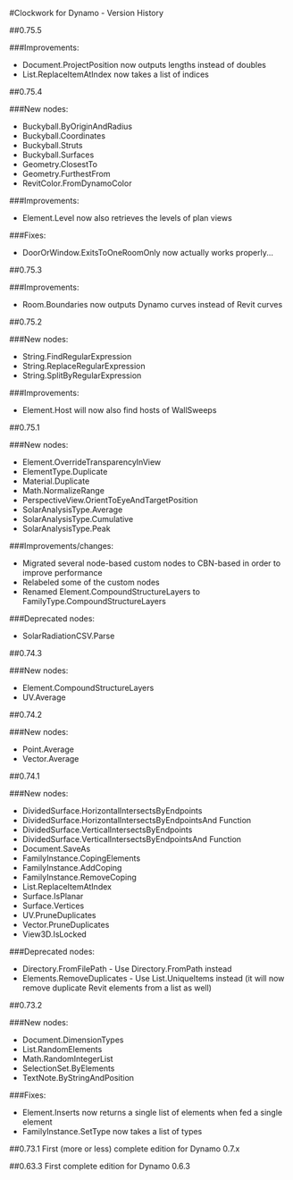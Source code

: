 #Clockwork for Dynamo - Version History

##0.75.5

###Improvements:
- Document.ProjectPosition now outputs lengths instead of doubles
- List.ReplaceItemAtIndex now takes a list of indices

##0.75.4

###New nodes:
- Buckyball.ByOriginAndRadius
- Buckyball.Coordinates
- Buckyball.Struts
- Buckyball.Surfaces
- Geometry.ClosestTo
- Geometry.FurthestFrom
- RevitColor.FromDynamoColor

###Improvements:
- Element.Level now also retrieves the levels of plan views

###Fixes:
- DoorOrWindow.ExitsToOneRoomOnly now actually works properly...

##0.75.3

###Improvements:
- Room.Boundaries now outputs Dynamo curves instead of Revit curves

##0.75.2

###New nodes:
- String.FindRegularExpression
- String.ReplaceRegularExpression
- String.SplitByRegularExpression

###Improvements:
- Element.Host will now also find hosts of WallSweeps

##0.75.1

###New nodes:
- Element.OverrideTransparencyInView
- ElementType.Duplicate
- Material.Duplicate
- Math.NormalizeRange
- PerspectiveView.OrientToEyeAndTargetPosition
- SolarAnalysisType.Average
- SolarAnalysisType.Cumulative
- SolarAnalysisType.Peak

###Improvements/changes:
- Migrated several node-based custom nodes to CBN-based in order to improve performance
- Relabeled some of the custom nodes
- Renamed Element.CompoundStructureLayers to FamilyType.CompoundStructureLayers

###Deprecated nodes:
- SolarRadiationCSV.Parse

##0.74.3

###New nodes:
- Element.CompoundStructureLayers
- UV.Average

##0.74.2

###New nodes:
- Point.Average
- Vector.Average

##0.74.1

###New nodes:
- DividedSurface.HorizontalIntersectsByEndpoints
- DividedSurface.HorizontalIntersectsByEndpointsAnd Function
- DividedSurface.VerticalIntersectsByEndpoints
- DividedSurface.VerticalIntersectsByEndpointsAnd Function
- Document.SaveAs
- FamilyInstance.CopingElements
- FamilyInstance.AddCoping
- FamilyInstance.RemoveCoping
- List.ReplaceItemAtIndex
- Surface.IsPlanar
- Surface.Vertices
- UV.PruneDuplicates
- Vector.PruneDuplicates
- View3D.IsLocked

###Deprecated nodes:
- Directory.FromFilePath - Use Directory.FromPath instead
- Elements.RemoveDuplicates - Use List.UniqueItems instead (it will now remove duplicate Revit elements from a list as well)

##0.73.2

###New nodes:
- Document.DimensionTypes
- List.RandomElements
- Math.RandomIntegerList
- SelectionSet.ByElements
- TextNote.ByStringAndPosition

###Fixes:
- Element.Inserts now returns a single list of elements when fed a single element
- FamilyInstance.SetType now takes a list of types 

##0.73.1
First (more or less) complete edition for Dynamo 0.7.x

##0.63.3
First complete edition for Dynamo 0.6.3